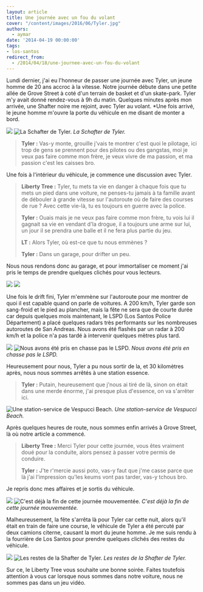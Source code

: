 ```yaml
---
layout: article
title: Une journée avec un fou du volant
cover: "/content/images/2016/06/Tyler.jpg"
authors:
  - aymar
date: '2014-04-19 00:00:00'
tags:
- los-santos
redirect_from:
  - /2014/04/18/une-journee-avec-un-fou-du-volant
---
```


Lundi dernier, j'ai eu l'honneur de passer une journée avec Tyler, un jeune homme de 20 ans accroc à la vitesse. Notre journée débute dans une petite allée de Grove Street à coté d'un terrain de basket et d'un skate-park. Tyler m'y avait donné rendez-vous à 9h du matin. Quelques minutes après mon arrivée, une Shafter noire me rejoint, avec Tyler au volant. \*Une fois arrivé, le jeune homme m'ouvre la porte du véhicule en me disant de monter a bord.

![](/content/images/2016/06/Sheafter.jpg)
![La Schafter de Tyler.](/content/images/2016/06/Sheafter%201.jpg)
_La Schafter de Tyler._

> **Tyler :** Vas-y monte, grouille j'vais te montrer c'est quoi le pilotage, ici trop de gens se prennent pour des pilotes ou des gangstas, moi je veux pas faire comme mon frère, je veux vivre de ma passion, et ma passion c'est les caisses bro.

Une fois à l'intérieur du véhicule, je commence une discussion avec Tyler.

> **Liberty Tree :** Tyler, tu mets ta vie en danger à chaque fois que tu mets un pied dans une voiture, ne penses-tu jamais à ta famille avant de débouler à grande vitesse sur l'autoroute où de faire des courses de rue ? Avec cette vie-là, tu es toujours en guerre avec la police.
> 
> **Tyler :** Ouais mais je ne veux pas faire comme mon frère, tu vois lui il gagnait sa vie en vendant d'la drogue, il a toujours une arme sur lui, un jour il se prendra une balle et il ne fera plus partie du jeu.
> 
> **LT :** Alors Tyler, où est-ce que tu nous emmènes ?
> 
> **Tyler :** Dans un garage, pour drifter un peu.

Nous nous rendons donc au garage, et pour immortaliser ce moment j'ai pris le temps de prendre quelques clichés pour vous lecteurs.

![](/content/images/2016/06/pp.jpg)
![](/content/images/2016/06/a.jpg)

Une fois le drift fini, Tyler m'emmène sur l'autoroute pour me montrer de quoi il est capable quand on parle de voitures. A 200 km/h, Tyler garde son sang-froid et le pied au plancher, mais la fête ne sera que de courte durée car depuis quelques mois maintenant, le LSPD (Los Santos Police Département) a placé quelques radars très performants sur les nombreuses autoroutes de San Andreas. Nous avons été flashés par un radar à 200 km/h et la police n'a pas tardé à intervenir quelques mètres plus tard.

![](/content/images/2016/06/iu.jpg)
![Nous avons été pris en chasse pas le LSPD.](/content/images/2016/06/cd.jpg)
_Nous avons été pris en chasse pas le LSPD._

Heureusement pour nous, Tyler a pu nous sortir de la, et 30 kilomètres après, nous nous sommes arrêtés à une station essence.

> **Tyler :** Putain, heureusement que j'nous ai tiré de là, sinon on était dans une merde énorme, j'ai presque plus d'essence, on va s'arrêter ici.

![Une station-service de Vespucci Beach.](/content/images/2016/06/Me%20nigga.jpg)
_Une station-service de Vespucci Beach._

Après quelques heures de route, nous sommes enfin arrivés à Grove Street, là où notre article a commencé.

> **Liberty Tree :** Merci Tyler pour cette journée, vous êtes vraiment doué pour la conduite, alors pensez à passer votre permis de conduire.
> 
> **Tyler :** J'te r'mercie aussi poto, vas-y faut que j'me casse parce que là j'ai l'impression qu'les keums vont pas tarder, vas-y tchous bro.

Je repris donc mes affaires et je sortis du véhicule.

![](/content/images/2016/06/0_0_189.jpg)
![C'est déjà la fin de cette journée mouvementée.](/content/images/2016/06/0_0%20%281%29_12.jpg)
_C'est déjà la fin de cette journée mouvementée._

Malheureusement, la fête s'arrêta là pour Tyler car cette nuit, alors qu'il était en train de faire une course, le véhicule de Tyler a été percuté par deux camions citerne, causant la mort du jeune homme. Je me suis rendu à la fourrière de Los Santos pour prendre quelques clichés des restes du véhicule.

![](/content/images/2016/06/0_0%20%283%29_10.jpg)
![Les restes de la Shafter de Tyler.](/content/images/2016/06/0_0%20%282%29_10.jpg)
_Les restes de la Shafter de Tyler._

Sur ce, le Liberty Tree vous souhaite une bonne soirée. Faites toutefois attention à vous car lorsque nous sommes dans notre voiture, nous ne sommes pas dans un jeu vidéo.